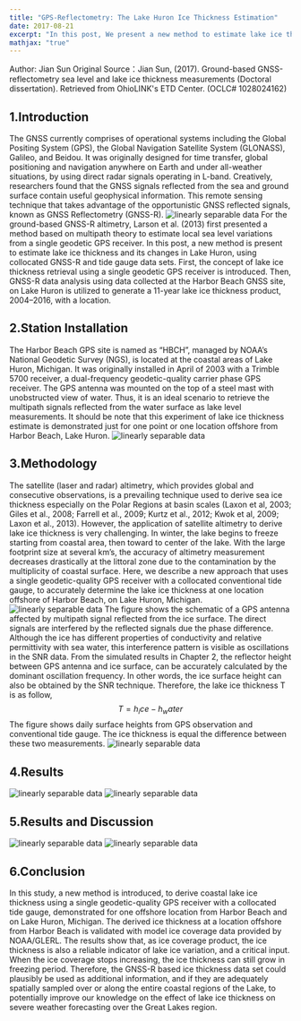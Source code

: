 ```yaml
---
title: "GPS-Reflectometry: The Lake Huron Ice Thickness Estimation"
date: 2017-08-21
excerpt: "In this post, We present a new method to estimate lake ice thickness and its changes in Lake Huron, using collocated GPS-R and tide gauge data sets."
mathjax: "true"
---
```

Author: Jian Sun
Original Source：Jian Sun, (2017). Ground-based GNSS-reflectometry sea level and lake ice thickness measurements (Doctoral dissertation). Retrieved from OhioLINK's ETD Center. (OCLC# 1028024162)

## 1.Introduction
  The GNSS currently comprises of operational systems including the Global Positing System (GPS), the Global Navigation Satellite System (GLONASS), Galileo, and Beidou. It was originally designed for time transfer, global positioning and navigation anywhere on Earth and under all-weather situations, by using direct radar signals operating in L-band. Creatively, researchers found that the GNSS signals reflected from the sea and ground surface contain useful geophysical information. This remote sensing technique that takes advantage of the opportunistic GNSS reflected signals, known as GNSS Reflectometry (GNSS-R).
  <img src="{{ site.url }}{{ site.baseurl }}/images/gpsr_lakeice/1_1.jpg" alt="linearly separable data">
  For the ground-based GNSS-R altimetry, Larson et al. (2013) first presented a method based on multipath theory to estimate local sea level variations from a single geodetic GPS receiver. In this post, a new method is present to estimate lake ice thickness and its changes in Lake Huron, using collocated GNSS-R and tide gauge data sets. First, the concept of lake ice thickness retrieval using a single geodetic GPS receiver is introduced. Then, GNSS-R data analysis using data collected at the Harbor Beach GNSS site, on Lake Huron is utilized to generate a 11-year lake ice thickness product, 2004–2016, with a location.
  
## 2.Station Installation
  The Harbor Beach GPS site is named as “HBCH”, managed by NOAA’s National Geodetic Survey (NGS), is located at the coastal areas of Lake Huron, Michigan. It was originally installed in April of 2003 with a Trimble 5700 receiver, a dual-frequency geodetic-quality carrier phase GPS receiver. The GPS antenna was mounted on the top of a steel mast with unobstructed view of water. Thus, it is an ideal scenario to retrieve the multipath signals reflected from the water surface as lake level measurements. It should be note that this experiment of lake ice thickness estimate is demonstrated just for one point or one location offshore from Harbor Beach, Lake Huron.
  <img src="{{ site.url }}{{ site.baseurl }}/images/gpsr_lakeice/2_1.jpg" alt="linearly separable data">
  
## 3.Methodology
  The satellite (laser and radar) altimetry, which provides global and consecutive observations, is a prevailing technique used to derive sea ice thickness especially on the Polar Regions at basin scales (Laxon et al, 2003; Giles et al., 2008; Farrell et al., 2009; Kurtz et al., 2012; Kwok et al, 2009; Laxon et al., 2013). However, the application of satellite altimetry to derive lake ice thickness is very challenging. In winter, the lake begins to freeze starting from coastal area, then toward to center of the lake. With the large footprint size at several km’s, the accuracy of altimetry measurement decreases drastically at the littoral zone due to the contamination by the multiplicity of coastal surface. Here, we describe a new approach that uses a single geodetic-quality GPS receiver with a collocated conventional tide gauge, to accurately determine the lake ice thickness at one location offshore of Harbor Beach, on Lake Huron, Michigan. 
  <img src="{{ site.url }}{{ site.baseurl }}/images/gpsr_lakeice/3_1.png" alt="linearly separable data">
  The figure shows the schematic of a GPS antenna affected by multipath signal reflected from the ice surface. The direct signals are interfered by the reflected signals due the phase difference. Although the ice has different properties of conductivity and relative permittivity with sea water, this interference pattern is visible as oscillations in the SNR data. From the simulated results in Chapter 2, the reflector height between GPS antenna and ice surface, can be accurately calculated by the dominant oscillation frequency. In other words, the ice surface height can also be obtained by the SNR technique. Therefore, the lake ice thickness T is as follow,
  $$T=h_ice-h_water$$ 
  The figure shows daily surface heights from GPS observation and conventional tide gauge. The ice thickness is equal the difference between these two measurements.
  <img src="{{ site.url }}{{ site.baseurl }}/images/gpsr_lakeice/3_2.png" alt="linearly separable data">
  
## 4.Results
  <img src="{{ site.url }}{{ site.baseurl }}/images/gpsr_lakeice/4_2.png" alt="linearly separable data">
  <img src="{{ site.url }}{{ site.baseurl }}/images/gpsr_lakeice/4_1.png" alt="linearly separable data">
  
## 5.Results and Discussion
  <img src="{{ site.url }}{{ site.baseurl }}/images/gpsr_lakeice/5_1.png" alt="linearly separable data">
  <img src="{{ site.url }}{{ site.baseurl }}/images/gpsr_lakeice/5_2.png" alt="linearly separable data">
  
## 6.Conclusion
  In this study, a new method is introduced, to derive coastal lake ice thickness using a single geodetic-quality GPS receiver with a collocated tide gauge, demonstrated for one offshore location from Harbor Beach and on Lake Huron, Michigan. The derived ice thickness at a location offshore from Harbor Beach is validated with model ice coverage data provided by NOAA/GLERL. The results show that, as ice coverage product, the ice thickness is also a reliable indicator of lake ice variation, and a critical input. When the ice coverage stops increasing, the ice thickness can still grow in freezing period. Therefore, the GNSS-R based ice thickness data set could plausibly be used as additional information, and if they are adequately spatially sampled over or along the entire coastal regions of the Lake, to potentially improve our knowledge on the effect of lake ice thickness on severe weather forecasting over the Great Lakes region.

